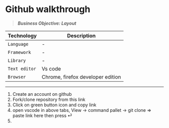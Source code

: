 # Github walkthrough

> **_Business Objective: Layout_**

<!-- <img src="notes/app.gif" width="400"> -->

| Technology    | Description                       |
| ------------- | --------------------------------- |
| `Language`    | -                                 |
| `Framework`   | -                                 |
| `Library`     | -                                 |
| `Text editor` | Vs code                           |
| `Browser`     | Chrome, firefox developer edition |

---

1. Create an account on github
1. Fork/clone repository from this link
1. Click on green button icon and copy link
1. open vscode in above tabs, View -> command pallet -> git clone => paste link here then press ⏎
1.
